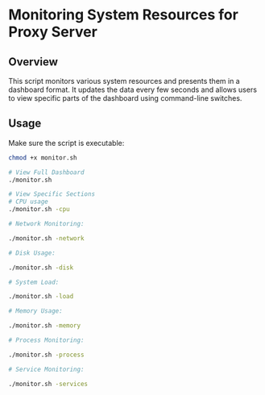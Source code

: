 # Monitoring System Resources for Proxy Server

## Overview
This script monitors various system resources and presents them in a dashboard format. It updates the data every few seconds and allows users to view specific parts of the dashboard using command-line switches.

## Usage
Make sure the script is executable:
```bash
chmod +x monitor.sh

# View Full Dashboard
./monitor.sh

# View Specific Sections
# CPU usage
./monitor.sh -cpu

# Network Monitoring:

./monitor.sh -network

# Disk Usage:

./monitor.sh -disk

# System Load:

./monitor.sh -load

# Memory Usage:

./monitor.sh -memory

# Process Monitoring:

./monitor.sh -process

# Service Monitoring:

./monitor.sh -services
